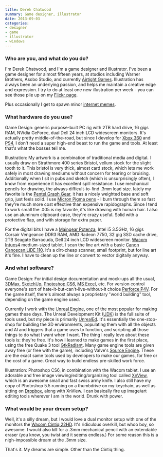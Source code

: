 ```yaml
---
title: Derek Chatwood
summary: Game designer, illustrator
date: 2013-09-03
categories:
- designer
- game
- illustrator
- windows
---
```


### Who are you, and what do you do?

I'm Derek Chatwood, and I'm a game designer and illustrator. I've been a game designer for almost fifteen years, at studios including Warner Brothers, Asobo Studio, and currently [Airtight Games](http://www.airtightgames.com/ "Airtight's website (requires Flash)."). Illustration has always been an underlying passion, and helps me maintain a creative edge and expression. I try to do at least one new illustration per week - you can see those pile up on my [Flickr page](http://www.flickr.com/photos/bar-art/sets/72157627759792151/ "Derek's artwork on Flickr.").

Plus occasionally I get to spawn minor [internet memes](https://www.google.com/search?q=rainbow+vomiting+panda&tbm=isch "Derek's rainbow-vomiting panda meme."). 

### What hardware do you use?

Game Design: generic purpose-built PC rig with 2TB hard drive, 16 gigs RAM, NVidia GeForce, dual Dell 24 inch LCD widescreen monitors. It's actually pretty middle-of-the-road, but since I develop for [Xbox 360][xbox-360] and [PS4][], I don't need a super high-end beast to run the game and tools. At least that's what the bosses tell me.

Illustration: My artwork is a combination of traditional media and digital. I usually draw on Strathmore 400 series Bristol, vellum stock for the slight tooth to it. This bristol is very thick, almost card stock, which lets me work safely in most drawing mediums without concern for tearing or bruising. Additionally when I sit in pubs and sketch (which is unsurprisingly often), I know from experience it has excellent spill resistance. I use mechanical pencils for drawing, the always difficult-to-find .3mm lead size. lately my favorite is the [Pentel Graph Gear][graph-gear-1000], it has a nicely weighted base and soft grip, just feels solid. I use [Micron Pigma pens][pigma-micron] - I burn through them so fast they're much more cost effective than expensive rapidographs. Since I tend to work small the .005 is my favorite, it's like drawing with human hair. I also use an aluminum clipboard case, they're crazy useful. Solid with a protective flap, and with storage for extra paper.

For the digital bits I have a [Maingear Potenza][potenza], Intel i5 3.5GHz, 16 gigs Corsair Vengeance DDR3 RAM, AMD Radeon 7750, 32 gig SSD cache drive, 2TB Seagate Barracuda, Dell 24 inch LCD widescreen monitor. [Wacom Intuos4][intuos] medium-sized tablet. I scan the line art with a basic [Canon Canoscan LiDE 110][canoscan-lide-110]. It's a dirt-cheap scanner, small footprint, but for line art it's fine. I have to clean up the line or convert to vector digitally anyway.

### And what software?

Game Design: For initial design documentation and mock-ups all the usual, [3DMax][3ds-max], [SketchUp][], [Photoshop CS6][photoshop], [MS Excel][excel], etc. For version control everyone's sort of hate-it-but-can't-live-without-it choice [Perforce P4V][p4v]. For the game itself, there's almost always a proprietary "world building" tool, depending on the game engine used.

Currently I work with the [Unreal Engine][unreal-engine], one of the most popular for making games these days. The Unreal Development Kit ([UDK][]) is the full suite of tools used, but my piece is primarily [UnrealEd][]. It's essentially the one-stop-shop for building the 3D environments, populating them with all the objects and AI and triggers that a game uses to function, and scripting all those things to do what I want when I want. The thing I really love about these tools is: they're free. It's how I learned to make games in the first place, using the free Quake 3 tool [GtkRadiant][]. Many game engine tools are given away free (or free with the game), including Valve's [Source Engine][source]. These are the exact same tools used by developers to make our games, for free or the cost of a game. Great way to build endless pre-skilled work force.

Illustration: Photoshop CS6, in combination with the Wacom tablet. I use an adorable and free image viewing/editing/organizing tool called [XnView][], which is an awesome small and fast swiss army knife. I also still have my copy of Photoshop 5.5 running on a thumbdrive on my keychain, as well as sitting on [Dropbox][], along with XnView. I can basically fire up image/art editing tools wherever I am in the world. Drunk with power.

### What would be your dream setup?

Well, it's a silly dream, but I would love a dual monitor setup with one of the monitors the [Wacom Cintiq 22HD][cintiq]. It's ridiculous overkill, but whoo boy, so awesome. I would also kill for a .3mm mechanical pencil with an extendable eraser (you know, you twist and it seems endless.) For some reason this is a nigh-impossible dream at the .3mm size.

That's it. My dreams are simple. Other than the Cintiq thing.

[3ds-max]: http://web.archive.org/web/20221224201800/https://www.autodesk.com/products/3ds-max/overview "3D modelling and animation software."
[canoscan-lide-110]: https://www.usa.canon.com/shop/office/scanners "A USB flatbed photo scanner."
[cintiq]: https://www.wacom.com/en-us/us/cintiq "A computer screen you can draw on."
[dropbox]: https://www.dropbox.com/ "Online syncing and storage."
[excel]: https://www.microsoft.com/en-us/microsoft-365/excel "A spreadsheet application."
[graph-gear-1000]: https://www.pentel.com/products/graph-gear-1000-mechanical-drafting-pencil "A drafting pencil."
[gtkradiant]: http://icculus.org/gtkradiant/ "A level editor for id games (Doom, Quake)."
[intuos]: https://www.wacom.com/en-us/products/pen-tablets/wacom-intuos "A pen tablet."
[p4v]: https://www.perforce.com/products/helix-core-apps/helix-visual-client-p4v "A graphical client for the Perforce version control system."
[photoshop]: https://www.adobe.com/products/photoshop.html "A bitmap image editor."
[pigma-micron]: http://web.archive.org/web/20200719070910/http://sakuraofamerica.com:80/pen-archival "A technical pen with archival pigmented ink."
[potenza]: https://maingear.com/custom/desktops/potenza/ "A gamer's desktop PC."
[ps4]: https://www.playstation.com/en-us/ "A shiny gaming console from Sony."
[sketchup]: https://www.sketchup.com/ "3D modeling software."
[source]: https://en.wikipedia.org/wiki/Source_(game_engine) "A game engine."
[udk]: https://www.unrealengine.com/en-US/previous-versions "A free version of the Unreal Engine."
[unreal-engine]: https://www.unrealengine.com/en-US/what-is-unreal-engine-4 "A 3D game engine."
[unrealed]: https://en.wikipedia.org/wiki/UnrealEd "A level editor for the Unreal games."
[xbox-360]: https://www.xbox.com/en-US/Xbox360 "A gaming console."
[xnview]: https://www.xnview.com/en/xnview/ "Media viewer/browser software."

